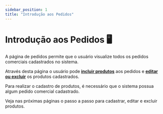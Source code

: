 ```yaml
---
sidebar_position: 1
title: "Introdução aos Pedidos"
---
```


# Introdução aos Pedidos :desktop_computer:

A página de pedidos permite que o usuário visualize todos os pedidos comerciais cadastrados no sistema.

Através desta página o usuário pode **[incluir produtos](./create_products.md)** aos pedidos e **[editar ou excluir](./actions.md)** os produtos cadastrados.

Para realizar o cadastro de produtos, é necessário que o sistema possua algum pedido comercial cadastrado.

Veja nas próximas páginas o passo a passo para cadastrar, editar e excluir produtos.
